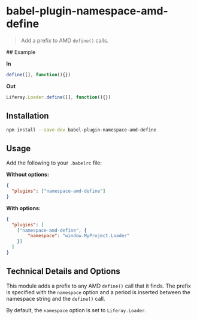 # babel-plugin-namespace-amd-define

> Add a prefix to AMD `define()` calls.

## Example

**In**

```javascript
define([], function(){})
```

**Out**

```javascript
Liferay.Loader.define([], function(){})
```

## Installation

```sh
npm install --save-dev babel-plugin-namespace-amd-define
```

## Usage

Add the following to your `.babelrc` file:

**Without options:**
```json
{
  "plugins": ["namespace-amd-define"]
}
```

**With options:**
```json
{
  "plugins": [
    ["namespace-amd-define", {
        "namespace": "window.MyProject.Loader"
    }]
  ]
}
```

## Technical Details and Options

This module adds a prefix to any AMD `define()` call that it finds. The prefix
is specified with the `namespace` option and a period is inserted between the 
namespace string and the `define()` call.

By default, the `namespace` option is set to `Liferay.Loader`.